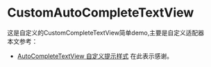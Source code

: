 # CustomAutoCompleteTextView
这是自定义的CustomCompleteTextView简单demo,主要是自定义适配器</br>
本文参考：</br>

- [AutoCompleteTextView 自定义提示样式](https://www.cnblogs.com/blog4wei/p/9100726.html)
在此表示感谢。  



		
		
		
		
		
                

